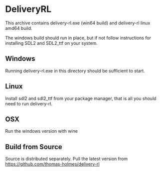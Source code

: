 # DeliveryRL

This archive contains delivery-rl.exe (win64 build) and delivery-rl linux amd64 build.

The windows build should run in place, but if not follow instructions for installing SDL2 and SDL2_ttf on your system.


Windows
-------

Running delivery-rl.exe in this directory should be sufficient to start.

Linux
-----

Install sdl2 and sdl2_ttf from your package manager, that is all you should need to run delivery-rl.

OSX
---

Run the windows version with wine

Build from Source
-----------------

Source is distributed separately. Pull the latest version from https://github.com/thomas-holmes/delivery-rl

